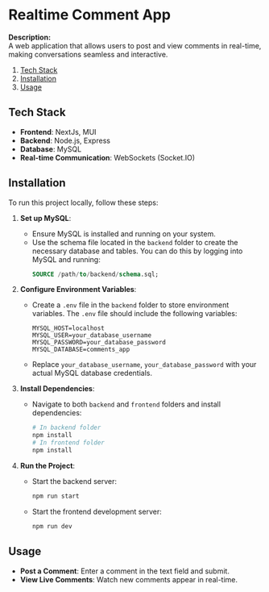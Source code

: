 # Realtime Comment App

**Description:**  
A web application that allows users to post and view comments in real-time, making conversations seamless and interactive.
1. [Tech Stack](#tech-stack)
2. [Installation](#installation)
3. [Usage](#usage)

## Tech Stack
- **Frontend**: NextJs, MUI
- **Backend**: Node.js, Express
- **Database**: MySQL
- **Real-time Communication**: WebSockets (Socket.IO)

## Installation

To run this project locally, follow these steps:

1. **Set up MySQL**:
   - Ensure MySQL is installed and running on your system.
   - Use the schema file located in the `backend` folder to create the necessary database and tables. You can do this by logging into MySQL and running:
     ```sql
     SOURCE /path/to/backend/schema.sql;
     ```
     
2. **Configure Environment Variables**:
   - Create a `.env` file in the `backend` folder to store environment variables. The `.env` file should include the following variables:
     ```plaintext
     MYSQL_HOST=localhost
     MYSQL_USER=your_database_username
     MYSQL_PASSWORD=your_database_password
     MYSQL_DATABASE=comments_app
     ```
   - Replace `your_database_username`, `your_database_password` with your actual MySQL database credentials.

3. **Install Dependencies**:
   - Navigate to both `backend` and `frontend` folders and install dependencies:
     ```bash
     # In backend folder
     npm install
     # In frontend folder
     npm install
     ```

4. **Run the Project**:
   - Start the backend server:
     ```bash
     npm run start
     ```
   - Start the frontend development server:
     ```bash
     npm run dev
     ```

## Usage

- **Post a Comment**: Enter a comment in the text field and submit.
- **View Live Comments**: Watch new comments appear in real-time.

